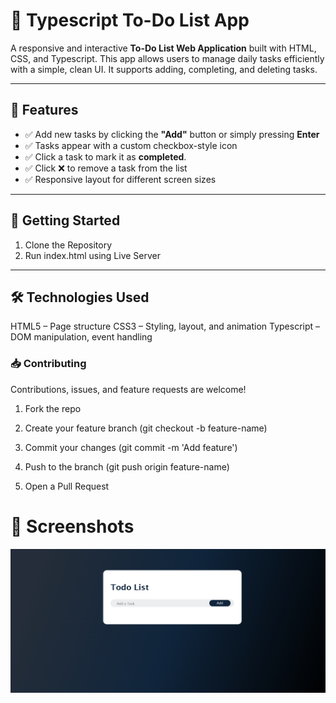 # 📝 Typescript To-Do List App

A responsive and interactive **To-Do List Web Application** built with HTML, CSS, and Typescript. This app allows users to manage daily tasks efficiently with a simple, clean UI. It supports adding, completing, and deleting tasks.

---

## 📌 Features

- ✅ Add new tasks by clicking the **"Add"** button or simply pressing **Enter**
- ✅ Tasks appear with a custom checkbox-style icon
- ✅ Click a task to mark it as **completed**.
- ✅ Click ❌ to remove a task from the list
- ✅ Responsive layout for different screen sizes

---

## 🚀 Getting Started

1. Clone the Repository
2. Run index.html using Live Server

---

## 🛠️ Technologies Used

HTML5 – Page structure
CSS3 – Styling, layout, and animation
Typescript – DOM manipulation, event handling

### 📥 Contributing

Contributions, issues, and feature requests are welcome!

1. Fork the repo

2. Create your feature branch (git checkout -b feature-name)

3. Commit your changes (git commit -m 'Add feature')

4. Push to the branch (git push origin feature-name)

5. Open a Pull Request

# 📸 Screenshots

![screenshot of the todo list app](images/Screenshot%202025-07-11%20164259.png)

